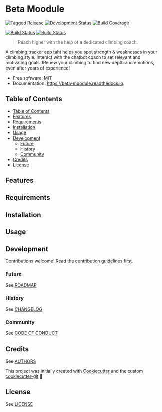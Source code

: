 # Beta Moodule

[![Tagged Release][release-shield]](CHANGELOG.md)
[![Development Status][planning-status-shield]](ROADMAP.md)
[![Build Coverage][coverage-shield]][coverage-link]

[![Build Status][travis-shield]][travis-link]
[![Build Status][appveyor-shield]][appveyor-link]

> Reach higher with the help of a dedicated climbing coach.

A climbing tracker app taht helps you spot strength & weaknesses in your climbing style. Interact with the chatbot coach to set relevant and motivating goals. IRenew your climbing to find new depth and emotions, even after years of experience!


* Free software: MIT
* Documentation: https://beta-moodule.readthedocs.io.


## Table of Contents

- [Table of Contents](#table-of-contents)
- [Features](#features)
- [Requirements](#requirements)
- [Installation](#installation)
- [Usage](#usage)
- [Development](#development)
  - [Future](#future)
  - [History](#history)
  - [Community](#community)
- [Credits](#credits)
- [License](#license)

## Features

## Requirements

## Installation

## Usage

## Development

Contributions welcome! Read the [contribution guidelines](CONTRIBUTING.md) first.

### Future

See [ROADMAP](ROADMAP.md)

### History

See [CHANGELOG](CHANGELOG.md)

### Community

See [CODE OF CONDUCT](CODE_OF_CONDUCT.md)

## Credits

See [AUTHORS](AUTHORS.md)

This project was initially created with [Cookiecutter][cookiecutter] and the custom [cookiecutter-git][cookiecutter-git] :cookie:

## License

See [LICENSE](LICENSE)

[cookiecutter]: https://github.com/audreyr/cookiecutter
[cookiecutter-git]: https://github.com/moodule/cookiecutter-git

[appveyor-shield]: https://ci.appveyor.com/api/projects/status/github/moodule/beta-moodule?branch=master&svg=true
[appveyor-link]: https://ci.appveyor.com/project/moodule/beta-moodule/branch/master
[coverage-shield]: https://img.shields.io/badge/coverage-0%25-lightgrey.svg?longCache=true
[coverage-link]: https://codecov.io
[docs-shield]: https://readthedocs.org/projects/moodule/badge/?version=latest
[docs-link]: https://beta-moodule.readthedocs.io/en/latest/?badge=latest
[pypi-shield]: https://img.shields.io/pypi/v/beta-moodule.svg
[pypi-link]: https://pypi.python.org/pypi/beta-moodule
[pyup-shield]: https://pyup.io/repos/github/moodule/beta-moodule/shield.svg
[pyup-link]: https://pyup.io/repos/github/moodule/beta-moodule/
[release-shield]: https://img.shields.io/badge/release-v0-blue.svg?longCache=true
[travis-shield]: https://img.shields.io/travis/moodule/beta-moodule.svg
[travis-link]: https://travis-ci.org/moodule/beta-moodule

[planning-status-shield]: https://img.shields.io/badge/status-planning-lightgrey.svg?longCache=true
[pre-alpha-status-shield]: https://img.shields.io/badge/status-pre--alpha-red.svg?longCache=true
[alpha-status-shield]: https://img.shields.io/badge/status-alpha-yellow.svg?longCache=true
[beta-status-shield]: https://img.shields.io/badge/status-beta-brightgreen.svg?longCache=true
[stable-status-shield]: https://img.shields.io/badge/status-stable-blue.svg?longCache=true
[mature-status-shield]: https://img.shields.io/badge/status-mature-8A2BE2.svg?longCache=true
[inactive-status-shield]: https://img.shields.io/badge/status-inactive-lightgrey.svg?longCache=true